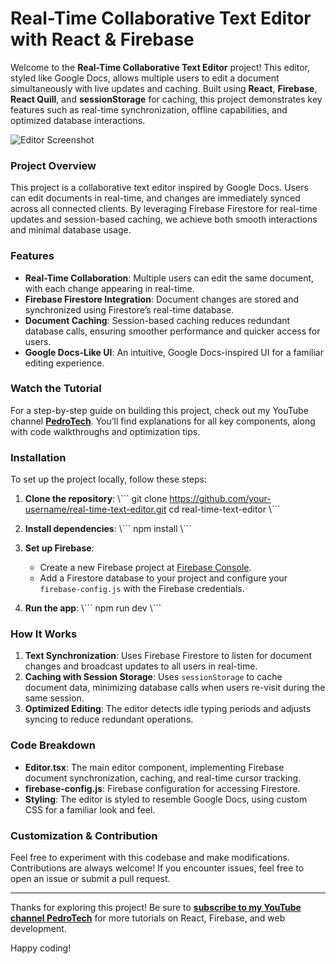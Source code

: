 # Real-Time Collaborative Text Editor with React & Firebase

Welcome to the **Real-Time Collaborative Text Editor** project! This editor, styled like Google Docs, allows multiple users to edit a document simultaneously with live updates and caching. Built using **React**, **Firebase**, **React Quill**, and **sessionStorage** for caching, this project demonstrates key features such as real-time synchronization, offline capabilities, and optimized database interactions.

![Editor Screenshot](assets/editor-screenshot.png) <!-- Update with a screenshot link if available -->

### Project Overview

This project is a collaborative text editor inspired by Google Docs. Users can edit documents in real-time, and changes are immediately synced across all connected clients. By leveraging Firebase Firestore for real-time updates and session-based caching, we achieve both smooth interactions and minimal database usage.

### Features

- **Real-Time Collaboration**: Multiple users can edit the same document, with each change appearing in real-time.
- **Firebase Firestore Integration**: Document changes are stored and synchronized using Firestore’s real-time database.
- **Document Caching**: Session-based caching reduces redundant database calls, ensuring smoother performance and quicker access for users.
- **Google Docs-Like UI**: An intuitive, Google Docs-inspired UI for a familiar editing experience.

### Watch the Tutorial

For a step-by-step guide on building this project, check out my YouTube channel **[PedroTech](https://www.youtube.com/@pedrotech)**. You’ll find explanations for all key components, along with code walkthroughs and optimization tips.

### Installation

To set up the project locally, follow these steps:

1. **Clone the repository**:
    \\\`\`\`
    git clone https://github.com/your-username/real-time-text-editor.git
    cd real-time-text-editor
    \\\`\`\`

2. **Install dependencies**:
    \\\`\`\`
    npm install
    \\\`\`\`

3. **Set up Firebase**:
   - Create a new Firebase project at [Firebase Console](https://console.firebase.google.com/).
   - Add a Firestore database to your project and configure your `firebase-config.js` with the Firebase credentials.

4. **Run the app**:
    \\\`\`\`
    npm run dev
    \\\`\`\`

### How It Works

1. **Text Synchronization**: Uses Firebase Firestore to listen for document changes and broadcast updates to all users in real-time.
2. **Caching with Session Storage**: Uses `sessionStorage` to cache document data, minimizing database calls when users re-visit during the same session.
3. **Optimized Editing**: The editor detects idle typing periods and adjusts syncing to reduce redundant operations.

### Code Breakdown

- **Editor.tsx**: The main editor component, implementing Firebase document synchronization, caching, and real-time cursor tracking.
- **firebase-config.js**: Firebase configuration for accessing Firestore.
- **Styling**: The editor is styled to resemble Google Docs, using custom CSS for a familiar look and feel.

### Customization & Contribution

Feel free to experiment with this codebase and make modifications. Contributions are always welcome! If you encounter issues, feel free to open an issue or submit a pull request.

---

Thanks for exploring this project! Be sure to **[subscribe to my YouTube channel PedroTech](https://www.youtube.com/@pedrotechnologies)** for more tutorials on React, Firebase, and web development.

Happy coding!

